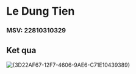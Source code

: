 # Le Dung Tien
### MSV: 22810310329
## Ket qua

![{3D22AF67-12F7-4606-9AE6-C71E10439389}](https://github.com/user-attachments/assets/d71cd99f-0a60-4d8a-aeee-3517306117a4)
